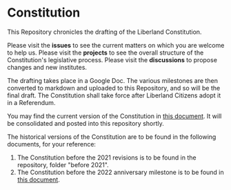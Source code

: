 # Constitution
This Repository chronicles the drafting of the Liberland Constitution. 

Please visit the **issues** to see the current matters on which you are welcome to help us. Please visit the **projects** to see the overall structure of the Constitution's legislative process. Please visit the **discussions** to propose changes and new institutes.

The drafting takes place in a Google Doc. The various milestones are then converted to markdown and uploaded to this Repository, and so will be the final draft. 
The Constitution shall take force after Liberland Citizens adopt it in a Referendum.

You may find the current version of the Constitution in [this document](https://docs.google.com/document/d/1RYgEHcb2oMgYJOa2MWUxe8E0aHRIgDpsiMG21MACIVg/edit#).
It will be consolidated and posted into this repository shortly.

The historical versions of the Constitution are to be found in the following documents, for your reference:
1. The Constitution before the 2021 revisions is to be found in the repository, folder "before 2021".
2. The Constitution before the 2022 anniversary milestone is to be found in [this document](https://docs.google.com/document/d/1XYfUNBRTn11Dy1N8G4yUC4JdbPTz4jlRKPwiRIrW9C4/edit#heading=h.xfki5fvfzdy1).
